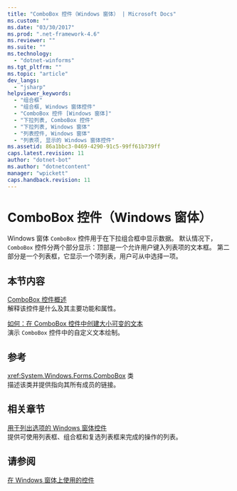 ```yaml
---
title: "ComboBox 控件（Windows 窗体） | Microsoft Docs"
ms.custom: ""
ms.date: "03/30/2017"
ms.prod: ".net-framework-4.6"
ms.reviewer: ""
ms.suite: ""
ms.technology: 
  - "dotnet-winforms"
ms.tgt_pltfrm: ""
ms.topic: "article"
dev_langs: 
  - "jsharp"
helpviewer_keywords: 
  - "组合框"
  - "组合框, Windows 窗体控件"
  - "ComboBox 控件 [Windows 窗体]"
  - "下拉列表, ComboBox 控件"
  - "下拉列表, Windows 窗体"
  - "列表控件, Windows 窗体"
  - "列表项, 显示的 Windows 窗体控件"
ms.assetid: 86a1bbc3-0469-4290-91c5-99ff61b739ff
caps.latest.revision: 11
author: "dotnet-bot"
ms.author: "dotnetcontent"
manager: "wpickett"
caps.handback.revision: 11
---
```

# ComboBox 控件（Windows 窗体）
Windows 窗体 `ComboBox` 控件用于在下拉组合框中显示数据。  默认情况下，`ComboBox` 控件分两个部分显示：顶部是一个允许用户键入列表项的文本框。  第二部分是一个列表框，它显示一个项列表，用户可从中选择一项。  
  
## 本节内容  
 [ComboBox 控件概述](../../../../docs/framework/winforms/controls/combobox-control-overview-windows-forms.md)  
 解释该控件是什么及其主要功能和属性。  
  
 [如何：在 ComboBox 控件中创建大小可变的文本](../../../../docs/framework/winforms/controls/how-to-create-variable-sized-text-in-a-combobox-control.md)  
 演示 `ComboBox` 控件中的自定义文本绘制。  
  
## 参考  
 <xref:System.Windows.Forms.ComboBox> 类  
 描述该类并提供指向其所有成员的链接。  
  
## 相关章节  
 [用于列出选项的 Windows 窗体控件](../../../../docs/framework/winforms/controls/windows-forms-controls-used-to-list-options.md)  
 提供可使用列表框、组合框和复选列表框来完成的操作的列表。  
  
## 请参阅  
 [在 Windows 窗体上使用的控件](../../../../docs/framework/winforms/controls/controls-to-use-on-windows-forms.md)